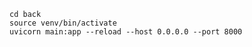 ```staert back lockaly
cd back 
source venv/bin/activate
uvicorn main:app --reload --host 0.0.0.0 --port 8000 
```